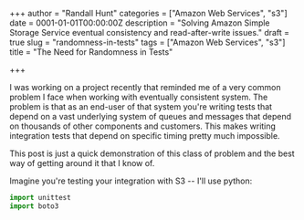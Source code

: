 +++
author = "Randall Hunt"
categories = ["Amazon Web Services", "s3"]
date = 0001-01-01T00:00:00Z
description = "Solving Amazon Simple Storage Service eventual consistency and read-after-write issues."
draft = true
slug = "randomness-in-tests"
tags = ["Amazon Web Services", "s3"]
title = "The Need for Randomness in Tests"

+++

I was working on a project recently that reminded me of a very common problem I face when working with eventually consistent system. The problem is that as an end-user of that system you're writing tests that depend on a vast underlying system of queues and messages that depend on thousands of other components and customers. This makes writing integration tests that depend on specific timing pretty much impossible.

This post is just a quick demonstration of this class of problem and the best way of getting around it that I know of.

Imagine you're testing your integration with S3 -- I'll use python:

```python
import unittest
import boto3


```